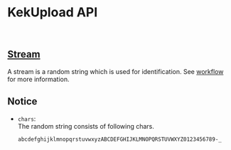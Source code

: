# KekUpload API

<br>

<h2><a href="#">Stream</a></h2>

A stream is a random string which is used for identification. See [workflow](../workflow) for more information.


## Notice

* `chars`: <br>
  The random string consists of following chars. <br>
  ```
  abcdefghijklmnopqrstuvwxyzABCDEFGHIJKLMNOPQRSTUVWXYZ0123456789-_
  ```

<br>